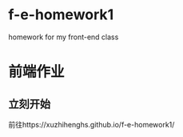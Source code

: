 # f-e-homework1
homework for my front-end class
# 前端作业
## 立刻开始
 
 前往https://xuzhihenghs.github.io/f-e-homework1/
